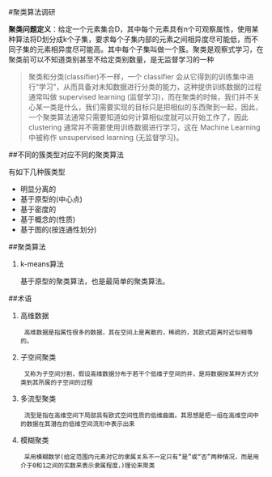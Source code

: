 #聚类算法调研

**聚类问题定义**：给定一个元素集合D，其中每个元素具有n个可观察属性，使用某种算法将D划分成k个子集，要求每个子集内部的元素之间相异度尽可能低，而不同子集的元素相异度尽可能高。其中每个子集叫做一个簇。聚类是观察式学习，在聚类前可以不知道类别甚至不给定类别数量，是无监督学习的一种

>聚类和分类(classifier)不一样，一个 classifier 会从它得到的训练集中进行“学习”，从而具备对未知数据进行分类的能力，这种提供训练数据的过程通常叫做 supervised learning (监督学习)，而在聚类的时候，我们并不关心某一类是什么，我们需要实现的目标只是把相似的东西聚到一起，因此，一个聚类算法通常只需要知道如何计算相似度就可以开始工作了，因此 clustering 通常并不需要使用训练数据进行学习，这在 Machine Learning 中被称作 unsupervised learning (无监督学习)。



##不同的簇类型对应不同的聚类算法

有如下几种簇类型
* 明显分离的
* 基于原型的(中心点)
* 基于密度的
* 基于概念的(性质)
* 基于图的(按连通性划分)


##聚类算法
1. k-means算法
	
	基于原型的聚类算法，也是最简单的聚类算法。


##术语
1. 高维数据
	
		高维数据是指属性很多的数据，其在空间上是离散的，稀疏的，其欧式距离时近似相等的。

2. 子空间聚类
	
		又称为子空间分割，假设高维数据分布于若干个低维子空间的并，是将数据按某种方式分类到其所属的子空间的过程	

3. 多流型聚类
	
		流型是指在高维空间下局部具有欧式空间性质的低维曲面。其思想是把一组在高维空间中的数据在其潜在的低维空间流形中表示出来
	
4. 模糊聚类
	
		采用模糊数学(给定范围内元素对它的隶属关系不一定只有“是”或“否”两种情况，而是用介于0和1之间的实数来表示隶属程度，)理论来聚类
	
	 